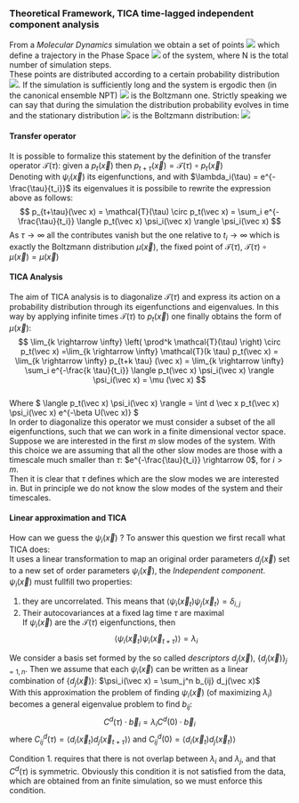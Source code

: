 ### Theoretical Framework, TICA time-lagged independent component analysis  

<!-- <img src="https://render.githubusercontent.com/render/math?math="> for math formulas -->

From a *Molecular Dynamics* simulation we obtain a set of points <img src="https://render.githubusercontent.com/render/math?math=\left\{ \vec {x}(t_i), \vec {p}(t_i) \right\} _{i=1,N}"> which define a trajectory in the Phase Space <img src="https://render.githubusercontent.com/render/math?math=\Omega"> of the system, where N is the total number of simulation steps.  
These points are distributed according to a certain probability distribution <img src="https://render.githubusercontent.com/render/math?math=p_t(\vec x)">. If the simulation is sufficiently long and the system is ergodic then (in the canonical ensemble NPT) <img src="https://render.githubusercontent.com/render/math?math=p(\vec x) = \dfrac{e^{-\beta U(\vec x)}}{Z}"> is the Boltzmann one. Strictly speaking we can say that during the simulation the distribution probability evolves in time and the stationary distribution <img src="https://render.githubusercontent.com/render/math?math=\mu (\vec x)"> is the Boltzmann distribution: <img src="https://render.githubusercontent.com/render/math?math=\lim_{\tau \rightarrow \infty} p_{t+\tau}(\vec x)  = \mu (\vec x)">  

#### Transfer operator
It is possible to formalize this statement by the definition of the transfer operator $\mathcal{T}(\tau)$: given a $p_t(\vec x)$ then $p_{t+\tau}(\vec x) = \mathcal{T}(\tau) \circ p_t(\vec x)$  
Denoting with $\psi_i(\vec x)$ its eigenfunctions, and with $\lambda_i(\tau) = e^{-\frac{\tau}{t_i}}$ its eigenvalues it is possibile to rewrite the expression above as follows: $$ p_{t+\tau}(\vec x) = \mathcal{T}(\tau) \circ p_t(\vec x) = \sum_i e^{-\frac{\tau}{t_i}} \langle p_t(\vec x) \psi_i(\vec x) \rangle \psi_i(\vec x) $$
As $\tau \rightarrow \infty$ all the contributes vanish but the one relative to $t_i \rightarrow \infty$ which is exactly the Boltzmann distribution $\mu(\vec x)$, the fixed point of $\mathcal{T}(\tau)$, $\mathcal{T}(\tau) \circ \mu(\vec x) = \mu (\vec x)$  
  
#### TICA Analysis  
The aim of TICA analysis is to diagonalize $\mathcal{T}(\tau)$ and express its action on a probability distribution through its eigenfunctions and eigenvalues. In this way by applying infinite times $\mathcal{T}(\tau)$ to $p_t(\vec x)$ one finally obtains the form of $\mu (\vec x)$:
$$ \lim_{k \rightarrow \infty} \left( \prod^k \mathcal{T}(\tau) \right) \circ p_t(\vec x) =\lim_{k \rightarrow \infty} \mathcal{T}(k \tau) p_t(\vec x) = \lim_{k \rightarrow \infty} p_{t+k \tau} (\vec x) = \lim_{k \rightarrow \infty} \sum_i e^{-\frac{k \tau}{t_i}} \langle p_t(\vec x) \psi_i(\vec x) \rangle \psi_i(\vec x) = \mu (\vec x) $$  
Where $ \langle p_t(\vec x) \psi_i(\vec x) \rangle = \int d \vec x p_t(\vec x) \psi_i(\vec x) e^{-\beta U(\vec x)} $  
In order to diagonalize this operator we must consider a subset of the all eigenfunctions, such that we can work in a finite dimensional vector space. Suppose we are interested in the first $m$ slow modes of the system. With this choice we are assuming that all the other slow modes are those with a timescale much smaller than $\tau$: $e^{-\frac{\tau}{t_i}} \rightarrow 0$, for $i>m$.  
Then it is clear that $\tau$ defines which are the slow modes we are interested in. But in principle we do not know the slow modes of the system and their timescales.  

#### Linear approximation and TICA
How can we guess the $\psi_i(\vec x)$ ? 
To answer this question we first recall what TICA does:   
It uses a linear transformation to map an original order parameters $d_j(\vec x)$ set to a new set of order parameters $\psi_i(\vec x)$, the *Independent component*. $\psi_i(\vec x)$ must fullfill two properties:  
1.  they are uncorrelated. This means that $\langle \psi_i(\vec x_t) \psi_j(\vec x_{t} \rangle = \delta_{i,j}$
2.  Their autocovariances at a fixed lag time $\tau$ are maximal  
If $\psi_i(\vec x)$ are the $\mathcal{T}(\tau)$ eigenfunctions, then $$\langle \psi_i(\vec x_t) \psi_i(\vec x_{t+\tau}) \rangle = \lambda_i$$  
  
We consider a basis set formed by the so called *descriptors* $d_j(\vec x)$, $\left\{ d_j(\vec x) \right\}_{j=1,n}$. Then we assume that each $\psi_i(\vec x)$ can be written as a linear combination of $\{d_j(\vec x)\}$: $\psi_i(\vec x) = \sum_j^n b_{ij} d_j(\vec x)$  
With this approximation the problem of finding $\psi_i(\vec x)$ (of maximizing $\lambda_i$) becomes a general eigenvalue problem to find $b_{ij}$: $$C^d(\tau) \cdot \vec b_i = \lambda_i C^d(0) \cdot \vec b_i$$
where $C_{ij}^d(\tau) = \langle d_i(\vec x_t) d_j(\vec x_{t+\tau})  \rangle$ and $C_{ij}^d(0) = \langle d_i(\vec x_t) d_j(\vec x_{t})  \rangle$  
  
Condition 1. requires that there is not overlap between $\lambda_i$ and $\lambda_j$, and that $C^d(\tau)$ is symmetric. Obviously this condition it is not satisfied from the data, which are obtained from an finite simulation, so we must enforce this condition.  
